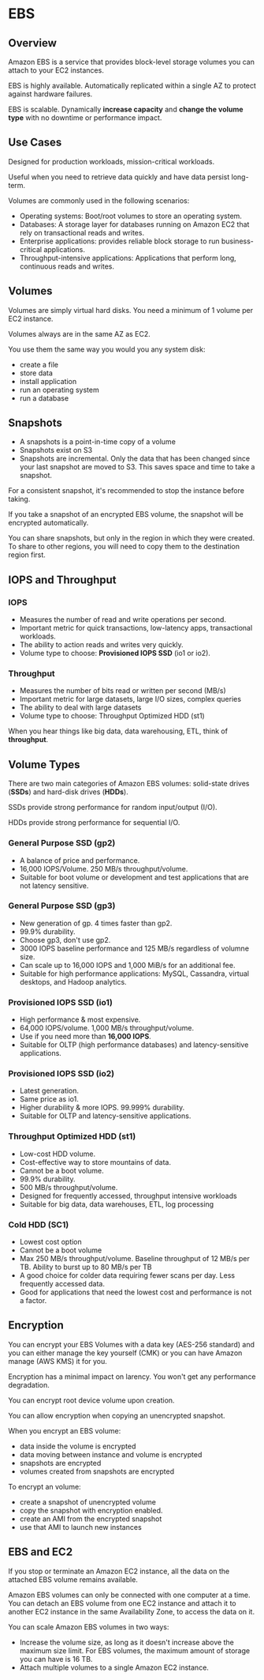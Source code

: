 # EBS

## Overview

Amazon EBS is a service that provides block-level storage volumes you can attach to your EC2 instances.

EBS is highly available. Automatically replicated within a single AZ to protect against hardware failures.

EBS is scalable. Dynamically **increase capacity** and **change the volume type** with no downtime or performance impact.

## Use Cases

Designed for production workloads, mission-critical workloads.

Useful when you need to retrieve data quickly and have data persist long-term.

Volumes are commonly used in the following scenarios:

- Operating systems: Boot/root volumes to store an operating system.
- Databases: A storage layer for databases running on Amazon EC2 that rely on transactional reads and writes.
- Enterprise applications: provides reliable block storage to run business-critical applications.
- Throughput-intensive applications: Applications that perform long, continuous reads and writes.


## Volumes

Volumes are simply virtual hard disks. You need a minimum of 1 volume per EC2 instance.

Volumes always are in the same AZ as EC2.

You use them the same way you would you any system disk:
- create a file
- store data
- install application
- run an operating system
- run a database


## Snapshots

- A snapshots is a point-in-time copy of a volume
- Snapshots exist on S3
- Snapshots are incremental. Only the data that has been changed since your last snapshot are moved to S3. This saves space and time to take a snapshot.

For a consistent snapshot, it's recommended to stop the instance before taking.

If you take a snapshot of an encrypted EBS volume, the snapshot will be encrypted automatically.

You can share snapshots, but only in the region in which they were created. To share to other regions, you will need to copy them to the destination region first.


## IOPS and Throughput

### IOPS

- Measures the number of read and write operations per second.
- Important metric for quick transactions, low-latency apps, transactional workloads.
- The ability to action reads and writes very quickly.
- Volume type to choose: **Provisioned IOPS SSD** (io1 or io2).

### Throughput

- Measures the number of bits read or written per second (MB/s)
- Important metric for large datasets, large I/O sizes, complex queries
- The ability to deal with large datasets
- Volume type to choose: Throughput Optimized HDD (st1)

When you hear things like big data, data warehousing, ETL, think of **throughput**.


## Volume Types

There are two main categories of Amazon EBS volumes: solid-state drives (**SSDs**) and hard-disk drives (**HDDs**). 

SSDs provide strong performance for random input/output (I/O).

HDDs provide strong performance for sequential I/O.

### General Purpose SSD (gp2)

- A balance of price and performance.
- 16,000 IOPS/Volume. 250 MB/s throughput/volume.
- Suitable for boot volume or development and test applications that are not latency sensitive.


### General Purpose SSD (gp3)

- New generation of gp. 4 times faster than gp2.
- 99.9% durability.
- Choose gp3, don't use gp2.
- 3000 IOPS baseline performance and 125 MB/s regardless of volumne size.
- Can scale up to 16,000 IOPS and 1,000 MiB/s for an additional fee.
- Suitable for high performance applications: MySQL, Cassandra, virtual desktops, and Hadoop analytics.


### Provisioned IOPS SSD (io1)

- High performance & most expensive.
- 64,000 IOPS/volume. 1,000 MB/s throughput/volume.
- Use if you need more than **16,000 IOPS**.
- Suitable for OLTP (high performance databases) and latency-sensitive applications.


### Provisioned IOPS SSD (io2)

- Latest generation.
- Same price as io1.
- Higher durability & more IOPS. 99.999% durability.
- Suitable for OLTP and latency-sensitive applications.


### Throughput Optimized HDD (st1)

- Low-cost HDD volume.
- Cost-effective way to store mountains of data.
- Cannot be a boot volume.
- 99.9% durability.
- 500 MB/s throughput/volume.
- Designed for frequently accessed, throughput intensive workloads
- Suitable for big data, data warehouses, ETL, log processing

### Cold HDD (SC1)

- Lowest cost option
- Cannot be a boot volume
- Max 250 MB/s throughput/volume. Baseline throughput of 12 MB/s per TB. Ability to burst up to 80 MB/s per TB
- A good choice for colder data requiring fewer scans per day. Less frequently accessed data.
- Good for applications that need the lowest cost and performance is not a factor.


## Encryption

You can encrypt your EBS Volumes with a data key (AES-256 standard) and you can either manage the key yourself (CMK)
or you can have Amazon manage (AWS KMS) it for you.

Encryption has a minimal impact on larency. You won't get any performance degradation.

You can encrypt root device volume upon creation.

You can allow encryption when copying an unencrypted snapshot.

When you encrypt an EBS volume:
- data inside the volume is encrypted
- data moving between instance and volume is encrypted
- snapshots are encrypted
- volumes created from snapshots are encrypted

To encrypt an volume:
- create a snapshot of unencrypted volume
- copy the snapshot with encryption enabled.
- create an AMI from the encrypted snapshot
- use that AMI to launch new instances

## EBS and EC2

If you stop or terminate an Amazon EC2 instance, all the data on the attached EBS volume remains available.

Amazon EBS volumes can only be connected with one computer at a time. You can detach an EBS volume from one EC2 instance and attach it to another EC2 instance in the same Availability Zone, to access the data on it.

You can scale Amazon EBS volumes in two ways:
- Increase the volume size, as long as it doesn't increase above the maximum size limit. For EBS volumes, the maximum amount of storage you can have is 16 TB.
- Attach multiple volumes to a single Amazon EC2 instance.
